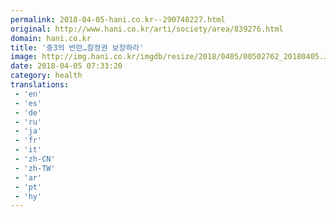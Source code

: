 ```yaml
---
permalink: 2018-04-05-hani.co.kr--290748227.html
original: http://www.hani.co.kr/arti/society/area/839276.html
domain: hani.co.kr
title: '중3의 반란…참정권 보장하라'
image: http://img.hani.co.kr/imgdb/resize/2018/0405/00502762_20180405.JPG
date: 2018-04-05 07:33:20
category: health
translations: 
 - 'en'
 - 'es'
 - 'de'
 - 'ru'
 - 'ja'
 - 'fr'
 - 'it'
 - 'zh-CN'
 - 'zh-TW'
 - 'ar'
 - 'pt'
 - 'hy'
---
```


